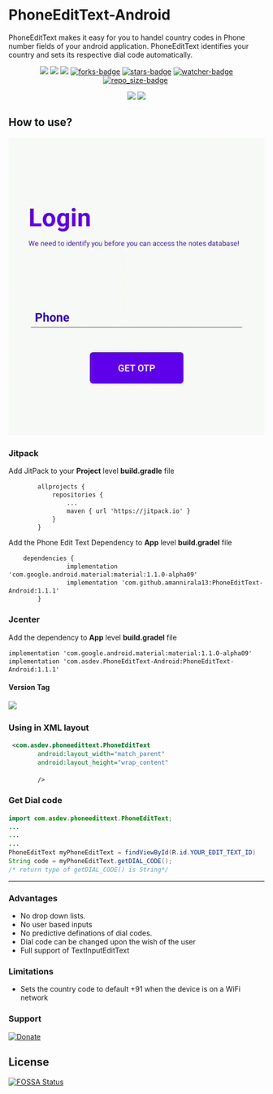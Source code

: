 # PhoneEditText-Android

PhoneEditText makes it easy for you to handel country codes in Phone number fields of your android application.
PhoneEditText identifies your country and sets its respective dial code automatically.

<p align="center">
<a href="https://jitpack.io/#amannirala13/PhoneEditText-Android"><img src="https://jitpack.io/v/amannirala13/PhoneEditText-Android.svg"></a>
<a href="https://github.com/amannirala13/PhoneEditText-Android/issues"><img src="https://img.shields.io/github/issues/amannirala13/PhoneEditText-Android"></a>
<a href="https://github.com/amannirala13/PhoneEditText-Android/pulls"><img src="https://img.shields.io/github/issues-pr/amannirala13/PhoneEditText-Android"></a>
<a href="https://github.com/amannirala13/PhoneEditText-Android/network/members"><img alt = "forks-badge" src="https://img.shields.io/github/forks/amannirala13/PhoneEditText-Android?color=blueviolet"></a>
<a href="https://github.com/amannirala13/PhoneEditText-Android/stargazers"><img alt = "stars-badge" src="https://img.shields.io/github/stars/amannirala13/PhoneEditText-Android?color=yellow"></a>
<a href="https://github.com/amannirala13/PhoneEditText-Android/watchers"><img alt="watcher-badge" src="https://img.shields.io/github/watchers/amannirala13/PhoneEditText-Android?color=teal"></a>
<a href="https://github.com/amannirala13/PhoneEditText-Android/archive/master.zip"><img alt = "repo_size-badge" src="https://img.shields.io/github/repo-size/amannirala13/PhoneEditText-Android"></a>
<a href=""><img src=""></a>
</p>

<p align="center">
<a href="https://app.fossa.com/reports/a1e8a7ce-7cf4-46fb-857b-54dc0288a448"><img src="https://img.shields.io/github/license/amannirala13/PhoneEditText-Android"></a>
<a href="https://app.fossa.com/projects/git%2Bgithub.com%2Famannirala13%2FPhoneEditText-Android?ref=badge_shield" alt="FOSSA Status"><img src="https://app.fossa.com/api/projects/git%2Bgithub.com%2Famannirala13%2FPhoneEditText-Android.svg?type=shield"/></a>
</p>

## How to use?

![](demo.gif)

### Jitpack

Add JitPack to your **Project** level **build.gradle** file

    		allprojects {
    			repositories {
    				...
    				maven { url 'https://jitpack.io' }
    			}
    		}

Add the Phone Edit Text Dependency to **App** level **build.gradel** file

    	dependencies {
    				implementation 'com.google.android.material:material:1.1.0-alpha09'
    				implementation 'com.github.amannirala13:PhoneEditText-Android:1.1.1'
    		}

### Jcenter

Add the dependency to **App** level **build.gradel** file

    implementation 'com.google.android.material:material:1.1.0-alpha09'
    implementation 'com.asdev.PhoneEditText-Android:PhoneEditText-Android:1.1.1'

#### Version Tag

[![](https://jitpack.io/v/amannirala13/PhoneEditText-Android.svg)](https://jitpack.io/#amannirala13/PhoneEditText-Android)

### Using in XML layout

```xml
 <com.asdev.phoneedittext.PhoneEditText
        android:layout_width="match_parent"
        android:layout_height="wrap_content"

        />
```

### Get Dial code

```java
import com.asdev.phoneedittext.PhoneEditText;
...
...
...
PhoneEditText myPhoneEditText = findViewById(R.id.YOUR_EDIT_TEXT_ID)
String code = myPhoneEditText.getDIAL_CODE();
/* return type of getDIAL_CODE() is String*/
```

---

### Advantages

- No drop down lists.
- No user based inputs
- No predictive definations of dial codes.
- Dial code can be changed upon the wish of the user
- Full support of TextInputEditText

### Limitations

- Sets the country code to default +91 when the device is on a WiFi network

### Support

[![Donate](https://img.shields.io/badge/Donate-PayPal-green.svg)](https://www.paypal.me/amannirala13)

## License

[![FOSSA Status](https://app.fossa.com/api/projects/git%2Bgithub.com%2Famannirala13%2FPhoneEditText-Android.svg?type=large)](https://app.fossa.com/projects/git%2Bgithub.com%2Famannirala13%2FPhoneEditText-Android?ref=badge_large)
